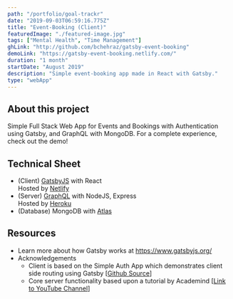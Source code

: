 ```yaml
---
path: "/portfolio/goal-trackr"
date: "2019-09-03T06:59:16.775Z"
title: "Event-Booking (Client)"
featuredImage: "./featured-image.jpg"
tags: ["Mental Health", "Time Management"]
ghLink: "http://github.com/bchehraz/gatsby-event-booking"
demoLink: "https://gatsby-event-booking.netlify.com/"
duration: "1 month"
startDate: "August 2019"
description: "Simple event-booking app made in React with Gatsby."
type: "webApp"
---
```

<section>
<h2>About this project</h2>
<p>
  Simple Full Stack Web App for Events and Bookings with Authentication using Gatsby, and GraphQL with MongoDB. For a complete experience, check out the demo!
</p>
</section>
<section>
<h2>Technical Sheet</h2>
<ul>
  <li>
    (Client) <a href="https://www.gatsbyjs.org">GatsbyJS</a> with React
    <br />
    Hosted by <a href="https://www.netlify.com">Netlify</a>
  </li>
  <li>
    (Server) <a href="https://graphql.org/">GraphQL</a> with NodeJS, Express
    <br />
    Hosted by <a href="https://www.heroku.com/">Heroku</a>
  </li>
  <li>
    (Database) MongoDB with <a href="https://www.mongodb.com/cloud/atlas">Atlas</a>
  </li>
</ul>
</section>
<section>
<h2>Resources</h2>
<ul>
  <li>
    Learn more about how Gatsby works at
    <a href="https://www.gatsbyjs.org/">https://www.gatsbyjs.org/</a>
  </li>
  <li>
    Acknowledgements
    <ul>
      <li>
      Client is based on the Simple Auth App which demonstrates client side routing using Gatsby
        [<a href="https://github.com/gatsbyjs/gatsby/blob/master/examples/simple-auth/README.md">Github Source</a>]
      </li>
    </ul>
    <ul>
      <li>
      Core server functionality based upon a tutorial by Academind
      [<a href="https://www.youtube.com/channel/UCSJbGtTlrDami-tDGPUV9-w">Link to YouTube Channel</a>]
      </li>
    </ul>
  </li>
</ul>
</section>
